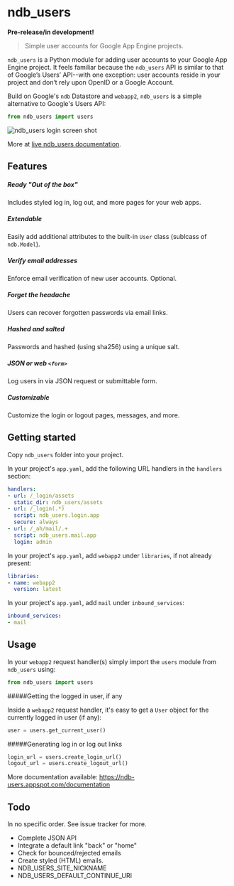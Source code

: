 ndb_users
=========

__Pre-release/in development!__

> Simple user accounts for Google App Engine projects.

`ndb_users` is a Python module for adding user accounts to your Google App Engine project. It feels familiar because the `ndb_users` API is similar to that of Google’s Users’ API--with one exception: user accounts reside in your project and don’t rely upon OpenID or a Google Account.

Build on Google's `ndb` Datastore and `webapp2`, `ndb_users` is a simple alternative to Google's Users API:

```python
from ndb_users import users
```

![ndb_users login screen shot](http://storage.googleapis.com/ndb-users.appspot.com/ndb_users-login.png)

More at [live ndb_users documentation](https://ndb-users.appspot.com/documentation).

## Features

##### Ready "Out of the box"
Includes styled log in, log out, and more pages for your web apps.

##### Extendable
Easily add additional attributes to the built-in `User` class (sublcass of `ndb.Model`).

##### Verify email addresses
Enforce email verification of new user accounts. Optional.

##### Forget the headache
Users can recover forgotten passwords via email links.

##### Hashed and salted
Passwords and hashed (using sha256) using a unique salt.

##### JSON or web `<form>`
Log users in via JSON request or submittable form.

##### Customizable
Customize the login or logout pages, messages, and more.

## Getting started

Copy `ndb_users` folder into your project.

In your project's `app.yaml`, add the following URL handlers in the `handlers` section:

```yaml
handlers:
- url: /_login/assets
  static_dir: ndb_users/assets
- url: /_login(.*)
  script: ndb_users.login.app
  secure: always
- url: /_ah/mail/.+
  script: ndb_users.mail.app
  login: admin
```

In your project's `app.yaml`, add `webapp2` under `libraries`, if not already present:

```yaml
libraries:
- name: webapp2
  version: latest
```

In your project's `app.yaml`, add `mail` under `inbound_services`:

```yaml
inbound_services:
- mail
```

## Usage

In your `webapp2` request handler(s) simply import the `users` module from `ndb_users` using:

```python
from ndb_users import users
```

#####Getting the logged in user, if any

Inside a `webapp2` request handler, it's easy to get a `User` object for the currently logged in user (if any):

```python
user = users.get_current_user()
```

#####Generating log in or log out links

```python
login_url = users.create_login_url()
logout_url = users.create_logout_url()
```

More documentation available: https://ndb-users.appspot.com/documentation

## Todo

In no specific order. See issue tracker for more.
 - Complete JSON API
 - Integrate a default link "back" or "home"
 - Check for bounced/rejected emails
 - Create styled (HTML) emails.
 - NDB_USERS_SITE_NICKNAME
 - NDB_USERS_DEFAULT_CONTINUE_URI

